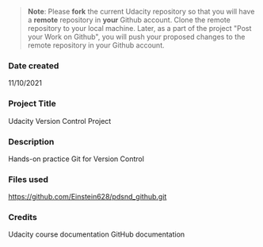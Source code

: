 >**Note**: Please **fork** the current Udacity repository so that you will have a **remote** repository in **your** Github account. Clone the remote repository to your local machine. Later, as a part of the project "Post your Work on Github", you will push your proposed changes to the remote repository in your Github account.

### Date created
11/10/2021

### Project Title
Udacity Version Control Project

### Description
Hands-on practice Git for Version Control

### Files used
https://github.com/Einstein628/pdsnd_github.git



### Credits
Udacity course documentation
GitHub documentation

